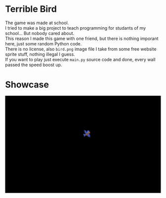 # Terrible Bird

The game was made at school.  
I tried to make a big project to teach programming for studants of my school... But nobody cared about.  
This reason I made this game with one friend, but there is nothing imporant here, just some random Python code.  
There is no license, also `bird.png` image file I take from some free website sprite stuff, nothing illegal I guess.  
If you want to play just execute `main.py` source code and done, every wall passed the speed boost up.  

# Showcase

![](https://github.com/MrsRina/pygame-game-test/blob/main/splash.gif)
